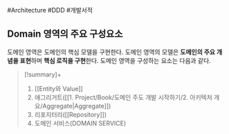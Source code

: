 #Architecture #DDD #개발서적 


## Domain 영역의 주요 구성요소
도메인 영역은 도메인의 핵심 모델을 구현한다. 도메인 영역의 모델은 **도메인의 주요 개념을 표현**하며 **핵심 로직을 구현**한다. 도메인 영역을 구성하는 요소는 다음과 같다.

> [!summary]+ 
> 1. [[Entity와 Value]]
> 2. 애그리거트([[1. Project/Book/도메인 주도 개발 시작하기/2. 아키텍처 개요/Aggregate|Aggregate]])
> 3. 리포지터리([[Repository]])
> 4. 도메인 서비스(DOMAIN SERVICE)


